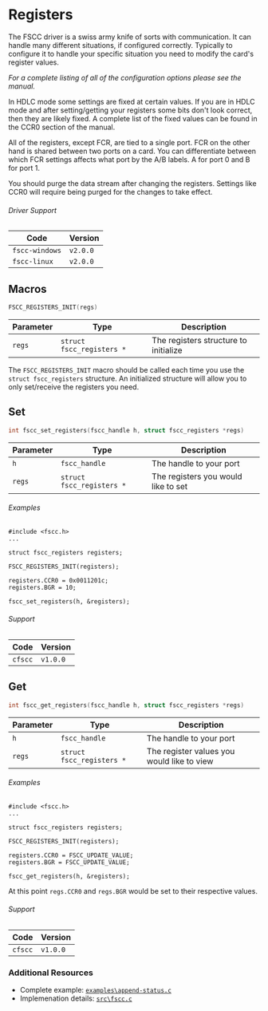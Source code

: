 # Registers

The FSCC driver is a swiss army knife of sorts with communication. It can
handle many different situations, if configured correctly. Typically to
configure it to handle your specific situation you need to modify the card's
register values.

_For a complete listing of all of the configuration options please see the 
manual._

In HDLC mode some settings are fixed at certain values. If you are in
HDLC mode and after setting/getting your registers some bits don't look correct,
then they are likely fixed. A complete list of the fixed values can be found in 
the CCR0 section of the manual.

All of the registers, except FCR, are tied to a single port. FCR on the other hand 
is shared between two ports on a card. You can differentiate between which FCR 
settings affects what port by the A/B labels. A for port 0 and B for port 1.

You should purge the data stream after changing the registers.
Settings like CCR0 will require being purged for the changes to take 
effect.

###### Driver Support
| Code           | Version
| -------------- | --------
| `fscc-windows` | `v2.0.0` 
| `fscc-linux`   | `v2.0.0` 


## Macros
```c
FSCC_REGISTERS_INIT(regs)
```

| Parameter | Type                      | Description
| --------- | ------------------------- | -----------------------
| `regs`    | `struct fscc_registers *` | The registers structure to initialize

The `FSCC_REGISTERS_INIT` macro should be called each time you use the 
`struct fscc_registers` structure. An initialized structure will allow you to 
only set/receive the registers you need.


## Set
```c
int fscc_set_registers(fscc_handle h, struct fscc_registers *regs)
```

| Parameter | Type                      | Description
| --------- | ------------------------- | -----------------------------------
| `h`       | `fscc_handle`             | The handle to your port
| `regs`    | `struct fscc_registers *` | The registers you would like to set


###### Examples
```
#include <fscc.h>
...

struct fscc_registers registers;

FSCC_REGISTERS_INIT(registers);

registers.CCR0 = 0x0011201c;
registers.BGR = 10;

fscc_set_registers(h, &registers);
```

###### Support
| Code           | Version
| -------------- | --------
| `cfscc`        | `v1.0.0`


## Get
```c
int fscc_get_registers(fscc_handle h, struct fscc_registers *regs)
```

| Parameter | Type                      | Description
| --------- | ------------------------- | -----------------------
| `h`       | `fscc_handle`             | The handle to your port
| `regs`    | `struct fscc_registers *` | The register values you would like to view


###### Examples
```
#include <fscc.h>
...

struct fscc_registers registers;

FSCC_REGISTERS_INIT(registers);

registers.CCR0 = FSCC_UPDATE_VALUE;
registers.BGR = FSCC_UPDATE_VALUE;

fscc_get_registers(h, &registers);
```

At this point `regs.CCR0` and `regs.BGR` would be set to their respective
values.

###### Support
| Code           | Version
| -------------- | --------
| `cfscc`        | `v1.0.0`


### Additional Resources
- Complete example: [`examples\append-status.c`](https://github.com/commtech/cfscc/blob/master/examples/append-status/append-status.c)
- Implemenation details: [`src\fscc.c`](https://github.com/commtech/cfscc/blob/master/src/fscc.c)
